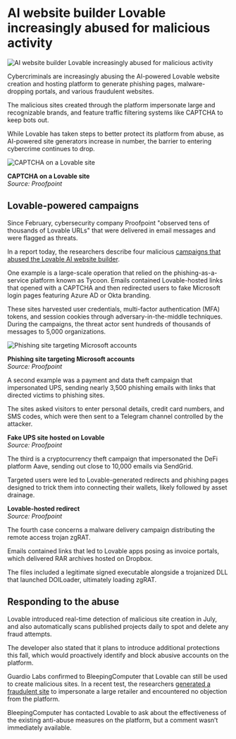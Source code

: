# AI website builder Lovable increasingly abused for malicious activity

![AI website builder Lovable increasingly abused for malicious activity](https://www.bleepstatic.com/content/hl-images/2025/08/20/lovable-dark-png.jpg)

Cybercriminals are increasingly abusing the AI-powered Lovable website creation and hosting platform to generate phishing pages, malware-dropping portals, and various fraudulent websites.

The malicious sites created through the platform impersonate large and recognizable brands, and feature traffic filtering systems like CAPTCHA to keep bots out.

While Lovable has taken steps to better protect its platform from abuse, as AI-powered site generators increase in number, the barrier to entering cybercrime continues to drop.

![CAPTCHA on a Lovable site](https://www.bleepstatic.com/images/news/u/1220909/2025/August/captcha.jpg)

**CAPTCHA on a Lovable site**  
_Source: Proofpoint_

## Lovable-powered campaigns

Since February, cybersecurity company Proofpoint "observed tens of thousands of Lovable URLs" that were delivered in email messages and were flagged as threats.

In a report today, the researchers describe four malicious [campaigns that abused the Lovable AI website builder](https://www.proofpoint.com/us/blog/threat-insight/cybercriminals-abuse-ai-website-creation-app-phishing).

One example is a large-scale operation that relied on the phishing-as-a-service platform known as Tycoon. Emails contained Lovable-hosted links that opened with a CAPTCHA and then redirected users to fake Microsoft login pages featuring Azure AD or Okta branding.

These sites harvested user credentials, multi-factor authentication (MFA) tokens, and session cookies through adversary-in-the-middle techniques. During the campaigns, the threat actor sent hundreds of thousands of messages to 5,000 organizations.

![Phishing site targeting Microsoft accounts](https://www.bleepstatic.com/images/news/u/1220909/2025/August/msphish.jpg)

**Phishing site targeting Microsoft accounts**  
_Source: Proofpoint_

A second example was a payment and data theft campaign that impersonated UPS, sending nearly 3,500 phishing emails with links that directed victims to phishing sites.

The sites asked visitors to enter personal details, credit card numbers, and SMS codes, which were then sent to a Telegram channel controlled by the attacker.

**Fake UPS site hosted on Lovable**  
_Source: Proofpoint_

The third is a cryptocurrency theft campaign that impersonated the DeFi platform Aave, sending out close to 10,000 emails via SendGrid.

Targeted users were led to Lovable-generated redirects and phishing pages designed to trick them into connecting their wallets, likely followed by asset drainage.

**Lovable-hosted redirect**  
_Source: Proofpoint_

The fourth case concerns a malware delivery campaign distributing the remote access trojan zgRAT.

Emails contained links that led to Lovable apps posing as invoice portals, which delivered RAR archives hosted on Dropbox.

The files included a legitimate signed executable alongside a trojanized DLL that launched DOILoader, ultimately loading zgRAT.

## Responding to the abuse

Lovable introduced real-time detection of malicious site creation in July, and also automatically scans published projects daily to spot and delete any fraud attempts.

The developer also stated that it plans to introduce additional protections this fall, which would proactively identify and block abusive accounts on the platform.

Guardio Labs confirmed to BleepingComputer that Lovable can still be used to create malicious sites. In a recent test, the researchers [generated a fraudulent site](https://www.bleepingcomputer.com/news/security/perplexitys-comet-ai-browser-tricked-into-buying-fake-items-online/) to impersonate a large retailer and encountered no objection from the platform.

BleepingComputer has contacted Lovable to ask about the effectiveness of the existing anti-abuse measures on the platform, but a comment wasn’t immediately available.